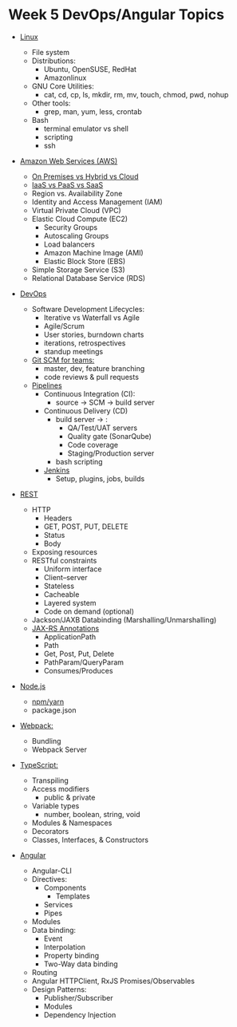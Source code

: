 # Week 5 DevOps/Angular Topics

- [Linux](https://www.tutorialspoint.com/unix/index.htm)
  - File system
  - Distributions:
    - Ubuntu, OpenSUSE, RedHat
    - Amazonlinux
  - GNU Core Utilities:
    - cat, cd, cp, ls, mkdir, rm, mv, touch, chmod, pwd, nohup
  - Other tools:
    - grep, man, yum, less, crontab
  - Bash
    - terminal emulator vs shell
    - scripting
    - ssh

- [Amazon Web Services (AWS)](https://docs.aws.amazon.com/)
  - [On Premises vs Hybrid vs Cloud](https://servicemuse.com/cloud-vs-on-premises-vs-hybrid/)
  - [IaaS vs PaaS vs SaaS](https://medium.com/datadriveninvestor/saas-vs-iaas-vs-paas-cloud-computing-models-explained-with-its-benefits-276298aea66d)
  - Region vs. Availability Zone
  - Identity and Access Management (IAM)
  - Virtual Private Cloud (VPC)
  - Elastic Cloud Compute (EC2)
    - Security Groups
    - Autoscaling Groups
    - Load balancers
    - Amazon Machine Image (AMI)
    - Elastic Block Store (EBS)
  - Simple Storage Service (S3)
  - Relational Database Service (RDS)

- [DevOps](https://www.atlassian.com/devops)
  - Software Development Lifecycles:
    - Iterative vs Waterfall vs Agile
    - Agile/Scrum
    - User stories, burndown charts
    - iterations, retrospectives
    - standup meetings
  - [Git SCM for teams:](https://nvie.com/posts/a-successful-git-branching-model/)
    - master, dev, feature branching
    - code reviews & pull requests
  - [Pipelines](https://www.atlassian.com/continuous-delivery/principles/continuous-integration-vs-delivery-vs-deployment)
    - Continuous Integration (CI):
      - source -> SCM -> build server
    - Continuous Delivery (CD)
      - build server -> :
        - QA/Test/UAT servers
        - Quality gate (SonarQube)
        - Code coverage
        - Staging/Production server
      - bash scripting
    - [Jenkins](https://jenkins.io/doc/)
      - Setup, plugins, jobs, builds
- [REST](https://www.mulesoft.com/resources/api/what-is-rest-api-design)
  - HTTP
    - Headers
    - GET, POST, PUT, DELETE
    - Status
    - Body
  - Exposing resources
  - RESTful constraints
    - Uniform interface
    - Client–server
    - Stateless
    - Cacheable
    - Layered system
    - Code on demand (optional)
  - Jackson/JAXB Databinding (Marshalling/Unmarshalling)
  - [JAX-RS Annotations](https://docs.oracle.com/javaee/6/tutorial/doc/gilik.html#gilqb)
    - ApplicationPath
    - Path
    - Get, Post, Put, Delete
    - PathParam/QueryParam
    - Consumes/Produces

- [Node.js](https://nodejs.org/en/)
  - [npm/yarn](https://www.npmjs.com/)
  - package.json

- [Webpack:](https://webpack.js.org/)
  - Bundling
  - Webpack Server
  
- [TypeScript:](https://www.typescriptlang.org/docs/home.html)
  - Transpiling
  - Access modifiers
    - public & private
  - Variable types
    - number, boolean, string, void
  - Modules & Namespaces
  - Decorators
  - Classes, Interfaces, & Constructors

- [Angular](https://angular.io/docs)
  - Angular-CLI
  - Directives:
    - Components
      - Templates
    - Services
    - Pipes
  - Modules
  - Data binding:
    - Event
    - Interpolation
    - Property binding
    - Two-Way data binding
  - Routing
  - Angular HTTPClient, RxJS Promises/Observables
  - Design Patterns:
    - Publisher/Subscriber
    - Modules
    - Dependency Injection
